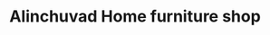 ---
title: "Alinchuvad Home furniture shop"
url: /aalinchuvadu/alinchuvad-home-furniture-shop/
shop: Möbel
---